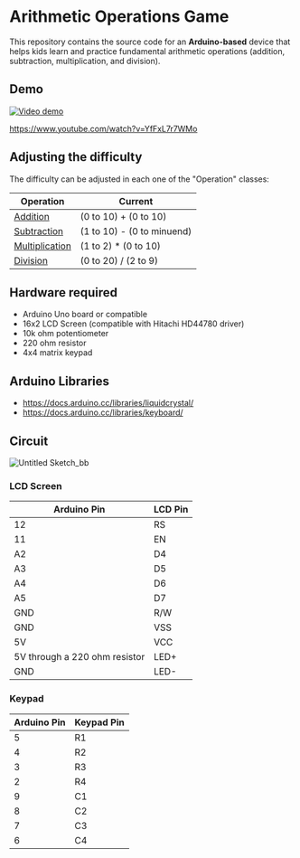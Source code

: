 # Arithmetic Operations Game

This repository contains the source code for an **Arduino-based** device that helps 
kids learn and practice fundamental arithmetic operations (addition, subtraction, multiplication, and division).

## Demo

[![Video demo](https://img.youtube.com/vi/YfFxL7r7WMo/0.jpg)](https://www.youtube.com/watch?v=YfFxL7r7WMo)

https://www.youtube.com/watch?v=YfFxL7r7WMo


## Adjusting the difficulty

The difficulty can be adjusted in each one of the "Operation" classes:

| Operation                            | Current                    |
|--------------------------------------|----------------------------|
| [Addition](Addition.cpp)             | (0 to 10) + (0 to 10)      |
| [Subtraction](Subtraction.cpp)       | (1 to 10) - (0 to minuend) |
| [Multiplication](Multiplication.cpp) | (1 to 2) * (0 to 10)       |
| [Division](Division.cpp)             | (0 to 20) / (2 to 9)       |

## Hardware required

- Arduino Uno board or compatible
- 16x2 LCD Screen (compatible with Hitachi HD44780 driver)
- 10k ohm potentiometer
- 220 ohm resistor
- 4x4 matrix keypad

## Arduino Libraries

- https://docs.arduino.cc/libraries/liquidcrystal/
- https://docs.arduino.cc/libraries/keyboard/

## Circuit

![Untitled Sketch_bb](https://github.com/user-attachments/assets/3585a0d7-46bd-4dad-91ce-8b299300e2e9)

### LCD Screen

| Arduino Pin | LCD Pin |
|-------------|---------|
| 12 | RS |
| 11 | EN |
| A2 | D4 |
| A3 | D5 |
| A4 | D6 |
| A5 | D7 |
| GND | R/W |
| GND | VSS |
| 5V | VCC |
| 5V through a 220 ohm resistor | LED+ |
| GND | LED- |

### Keypad

| Arduino Pin | Keypad Pin |
|-------------|------------|
| 5 | R1 |
| 4 | R2 |
| 3 | R3 |
| 2 | R4 |
| 9 | C1 |
| 8 | C2 |
| 7 | C3 |
| 6 | C4 |
